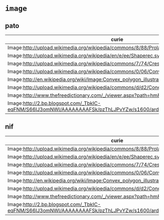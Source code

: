 # `image`

## pato

| curie                                                                                                |   usages | nodes                                                       |
|------------------------------------------------------------------------------------------------------|----------|-------------------------------------------------------------|
| Image:http://upload.wikimedia.org/wikipedia/commons/8/88/ProlateSpheroid.png                         |        1 | [PATO:0001866](http://purl.obolibrary.org/obo/PATO_0001866) |
| Image:http://upload.wikimedia.org/wikipedia/en/e/ee/Shaperec.svg                                     |        1 | [PATO:0001867](http://purl.obolibrary.org/obo/PATO_0001867) |
| Image:http://upload.wikimedia.org/wikipedia/commons/7/74/Crescent.svg                                |        1 | [PATO:0001870](http://purl.obolibrary.org/obo/PATO_0001870) |
| Image:http://upload.wikimedia.org/wikipedia/commons/0/06/Convex_polygon_illustration1.png            |        1 | [PATO:0002007](http://purl.obolibrary.org/obo/PATO_0002007) |
| Image:http://en.wikipedia.org/wiki/Image:Convex_polygon_illustration2.png                            |        1 | [PATO:0002008](http://purl.obolibrary.org/obo/PATO_0002008) |
| Image:http://upload.wikimedia.org/wikipedia/commons/d/d2/Cone_3d.png                                 |        1 | [PATO:0002021](http://purl.obolibrary.org/obo/PATO_0002021) |
| Image:http://www.thefreedictionary.com/_/viewer.aspx?path=hm&name=A4bicovx                           |        1 | [PATO:0002040](http://purl.obolibrary.org/obo/PATO_0002040) |
| Image:http://2.bp.blogspot.com/_TbkIC-eqFNM/S66IJ3omNWI/AAAAAAAAFSk/pzThLJPvYZw/s1600/ard-detail.gif |        1 | [PATO:0002534](http://purl.obolibrary.org/obo/PATO_0002534) |

## nif

| curie                                                                                                |   usages | nodes                                                       |
|------------------------------------------------------------------------------------------------------|----------|-------------------------------------------------------------|
| Image:http://upload.wikimedia.org/wikipedia/commons/8/88/ProlateSpheroid.png                         |        1 | [PATO:0001866](http://purl.obolibrary.org/obo/PATO_0001866) |
| Image:http://upload.wikimedia.org/wikipedia/en/e/ee/Shaperec.svg                                     |        1 | [PATO:0001867](http://purl.obolibrary.org/obo/PATO_0001867) |
| Image:http://upload.wikimedia.org/wikipedia/commons/7/74/Crescent.svg                                |        1 | [PATO:0001870](http://purl.obolibrary.org/obo/PATO_0001870) |
| Image:http://upload.wikimedia.org/wikipedia/commons/0/06/Convex_polygon_illustration1.png            |        1 | [PATO:0002007](http://purl.obolibrary.org/obo/PATO_0002007) |
| Image:http://en.wikipedia.org/wiki/Image:Convex_polygon_illustration2.png                            |        1 | [PATO:0002008](http://purl.obolibrary.org/obo/PATO_0002008) |
| Image:http://upload.wikimedia.org/wikipedia/commons/d/d2/Cone_3d.png                                 |        1 | [PATO:0002021](http://purl.obolibrary.org/obo/PATO_0002021) |
| Image:http://www.thefreedictionary.com/_/viewer.aspx?path=hm&name=A4bicovx                           |        1 | [PATO:0002040](http://purl.obolibrary.org/obo/PATO_0002040) |
| Image:http://2.bp.blogspot.com/_TbkIC-eqFNM/S66IJ3omNWI/AAAAAAAAFSk/pzThLJPvYZw/s1600/ard-detail.gif |        1 | [PATO:0002534](http://purl.obolibrary.org/obo/PATO_0002534) |

